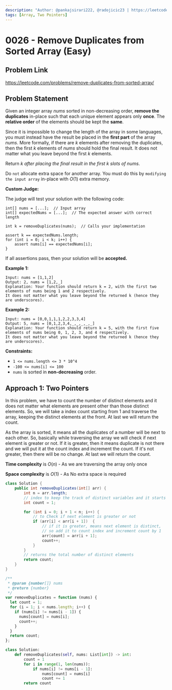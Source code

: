```yaml
---
description: "Author: @pankajsirari222, @radojicic23 | https://leetcode.com/problems/remove-duplicates-from-sorted-array/"
tags: [Array, Two Pointers]
---
```


# 0026 - Remove Duplicates from Sorted Array (Easy)

## Problem Link

https://leetcode.com/problems/remove-duplicates-from-sorted-array/

## Problem Statement

Given an integer array $nums$ sorted in non-decreasing order, **remove the duplicates** in-place such that each unique element appears only **once**.
The **relative order** of the elements should be kept the **same**.

Since it is impossible to change the length of the array in some languages, you must instead have the result be placed in the **first part** of the array $nums$.
More formally, if there are $k$ elements after removing the duplicates, then the first $k$ elements of $nums$ should hold the final result.
It does not matter what you leave beyond the first $k$ elements.

Return $k$ _after placing the final result in the first_ $k$ _slots of_ $nums$.

Do `not` allocate extra space for another array. You must do this by `modifying the input array` in-place with $O(1)$ extra memory.

**Custom Judge:**

The judge will test your solution with the following code:

```
int[] nums = [...];  // Input array
int[] expectedNums = [...];  // The expected answer with correct length

int k = removeDuplicates(nums);  // Calls your implementation

assert k == expectedNums.length;
for (int i = 0; i < k; i++) {
    assert nums[i] == expectedNums[i];
}
```

If all assertions pass, then your solution will be **accepted.**

**Example 1:**

```
Input: nums = [1,1,2]
Output: 2, nums = [1,2,_]
Explanation: Your function should return k = 2, with the first two elements of nums being 1 and 2 respectively.
It does not matter what you leave beyond the returned k (hence they are underscores).
```

**Example 2:**

```
Input: nums = [0,0,1,1,1,2,2,3,3,4]
Output: 5, nums = [0,1,2,3,4,_,_,_,_,_]
Explanation: Your function should return k = 5, with the first five elements of nums being 0, 1, 2, 3, and 4 respectively.
It does not matter what you leave beyond the returned k (hence they are underscores).
```

**Constraints:**

- `1 <= nums.length <= 3 * 10^4`
- `-100 <= nums[i] <= 100`
- `nums` is sorted in **non-decreasing** order.

## Approach 1: Two Pointers

In this problem, we have to count the number of distinct elements and it does not matter what elements are present other than those distinct elements. So, we will take a index count starting from 1 and traverse the array, keeping the distinct elements at the front. At last we will return the count.

As the array is sorted, it means all the duplicates of a number will be next to each other. So, basically while traversing the array we will check if next element is greater or not. If it is greater, then it means duplicate is not there and we will put it at the count index and increment the count. If it's not greater, then there will be no change. At last we will return the count.

**Time complexity** is $O(n)$ - As we are traversing the array only once

**Space complexity** is $O(1)$ - As No extra space is required

<Tabs>
<TabItem value="java" label="Java">
<SolutionAuthor name="@pankajsirari222"/>

```java
class Solution {
    public int removeDuplicates(int[] arr) {
        int n = arr.length;
        // index to keep the track of distinct variables and it starts from 1
        int count = 1;

        for (int i = 0; i + 1 < n; i++) {
            // to Check if next element is greater or not
            if (arr[i] < arr[i + 1])  {
                // if it is greater, means next element is distinct,
                // so add it to count index and increment count by 1
                arr[count] = arr[i + 1];
                count++;
            }
        }
        // returns the total number of distinct elements
        return count;
    }
}
```

</TabItem>

<TabItem value="js" label="JavaScript">
<SolutionAuthor name="@radojicic23"/>

```js
/**
 * @param {number[]} nums
 * @return {number}
 */
var removeDuplicates = function (nums) {
  let count = 1;
  for (i = 1; i < nums.length; i++) {
    if (nums[i] != nums[i - 1]) {
      nums[count] = nums[i];
      count++;
    }
  }
  return count;
};
```

</TabItem>

<TabItem value="py" label="Python">
<SolutionAuthor name="@radojicic23"/>

```py
class Solution:
    def removeDuplicates(self, nums: List[int]) -> int:
        count = 1
        for i in range(1, len(nums)):
            if nums[i] != nums[i - 1]:
                nums[count] = nums[i]
                count += 1
        return count
```

</TabItem>
</Tabs>
